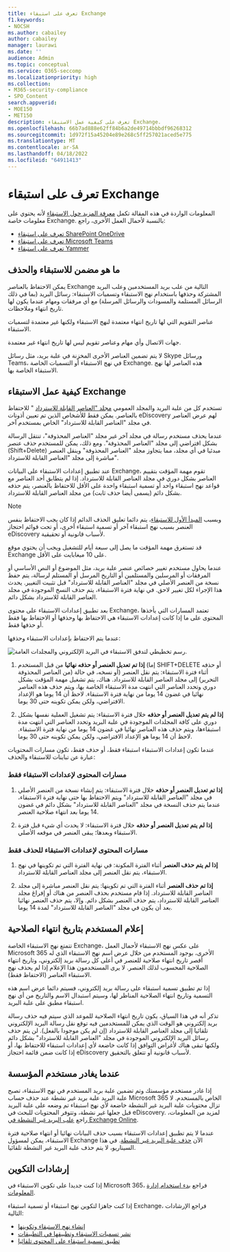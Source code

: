 ```yaml
---
title: تعرف على استبقاء Exchange
f1.keywords:
- NOCSH
ms.author: cabailey
author: cabailey
manager: laurawi
ms.date: ''
audience: Admin
ms.topic: conceptual
ms.service: O365-seccomp
ms.localizationpriority: high
ms.collection:
- M365-security-compliance
- SPO_Content
search.appverid:
- MOE150
- MET150
description: تعرف على كيفية عمل الاستبقاء Exchange.
ms.openlocfilehash: 66b7ad888e62ff84b6a2de49714bbbdf96268312
ms.sourcegitcommit: 1d972f15a45204e89e268c5ff257021aced5e775
ms.translationtype: MT
ms.contentlocale: ar-SA
ms.lasthandoff: 04/18/2022
ms.locfileid: "64911413"
---
```

# <a name="learn-about-retention-for-exchange"></a>تعرف على استبقاء Exchange

المعلومات الواردة في هذه المقالة تكمل [معرفة المزيد حول الاستبقاء](retention.md) لأنه يحتوي على معلومات خاصة Exchange.  بالنسبة لأحمال العمل الأخرى، راجع:

- [تعرف على استبقاء SharePoint OneDrive](retention-policies-sharepoint.md)
- [تعرف على استبقاء Microsoft Teams](retention-policies-teams.md)
- [تعرف على استبقاء Yammer](retention-policies-yammer.md)

## <a name="whats-included-for-retention-and-deletion"></a>ما هو مضمن للاستبقاء والحذف

يمكن الاحتفاظ بالعناصر Exchange التالية من علب بريد المستخدمين وعلب البريد المشتركة وحذفها باستخدام نهج الاستبقاء وتسميات الاستبقاء: رسائل البريد (بما في ذلك الرسائل المستلمة والمسودات والرسائل المرسلة) مع أي مرفقات ومهام عندما يكون لها تاريخ انتهاء وملاحظات. 

عناصر التقويم التي لها تاريخ انتهاء معتمدة لنهج الاستبقاء ولكنها غير معتمدة لتسميات الاستبقاء.

جهات الاتصال وأي مهام وعناصر تقويم ليس لها تاريخ انتهاء غير معتمدة.

لا يتم تضمين العناصر الأخرى المخزنة في علبة بريد، مثل رسائل Skype ورسائل Teams، في نهج الاستبقاء أو التسميات الخاصة Exchange. هذه العناصر لها نهج الاستبقاء الخاصة بها.

## <a name="how-retention-works-for-exchange"></a>كيفية عمل الاستبقاء Exchange

تستخدم كل من علبة البريد والمجلد العمومي [مجلد "العناصر القابلة للاسترداد](/exchange/security-and-compliance/recoverable-items-folder/recoverable-items-folder) " للاحتفاظ بالعناصر. يمكن فقط للأشخاص الذين تم تعيين أذونات eDiscovery لهم عرض العناصر في مجلد "العناصر القابلة للاسترداد" الخاص بمستخدم آخر.
  
عندما يحذف مستخدم رسالة في مجلد آخر غير مجلد "العناصر المحذوفة"، تنتقل الرسالة بشكل افتراضي إلى مجلد "العناصر المحذوفة". ومع ذلك، يمكن للمستخدم حذف عنصر (Shift+Delete) مبدئيا في أي مجلد، مما يتجاوز مجلد "العناصر المحذوفة" وينقل العنصر مباشرة إلى مجلد "العناصر القابلة للاسترداد".
  
عند تطبيق إعدادات الاستبقاء على البيانات Exchange، تقوم مهمة المؤقت بتقييم العناصر بشكل دوري في مجلد العناصر القابلة للاسترداد. إذا لم يتطابق أحد العناصر مع قواعد نهج استبقاء واحد أو تسمية استبقاء واحدة على الأقل للاحتفاظ بالعنصر، يتم حذفه بشكل دائم (يسمى أيضا حذف ثابت) من مجلد العناصر القابلة للاسترداد.

> [!NOTE]
> وبسبب [المبدأ الأول للاستبقاء](retention.md#the-principles-of-retention-or-what-takes-precedence)، يتم دائما تعليق الحذف الدائم إذا كان يجب الاحتفاظ بنفس العنصر بسبب نهج استبقاء آخر أو تسمية استبقاء أخرى، أو تحت قوائم احتجاز eDiscovery لأسباب قانونية أو تحقيقية.

قد تستغرق مهمة المؤقت ما يصل إلى سبعة أيام للتشغيل ويجب أن يحتوي موقع Exchange على 10 ميغابايت على الأقل.
  
عندما يحاول مستخدم تغيير خصائص عنصر علبة بريد، مثل الموضوع أو النص الأساسي أو المرفقات أو المرسلين والمستلمين أو التاريخ المرسل أو المستلم لرسالة، يتم حفظ نسخة من العنصر الأصلي في مجلد "العناصر القابلة للاسترداد" قبل تثبيت التغيير. يحدث هذا الإجراء لكل تغيير لاحق. في نهاية فترة الاستبقاء، يتم حذف النسخ الموجودة في مجلد العناصر القابلة للاسترداد بشكل دائم.

بعد تطبيق إعدادات الاستبقاء على محتوى Exchange، تعتمد المسارات التي يأخذها المحتوى على ما إذا كانت إعدادات الاستبقاء هي الاحتفاظ بها وحذفها أو الاحتفاظ بها فقط أو حذفها فقط.

عندما يتم الاحتفاظ بإعدادات الاستبقاء وحذفها:

![رسم تخطيطي لتدفق الاستبقاء في البريد الإلكتروني والمجلدات العامة.](../media/88f174cc-bbf4-4305-93d7-0515f496c8f9.png)

1. **إذا تم تعديل العنصر أو حذفه نهائيا** من قبل المستخدم (إما SHIFT+DELETE أو حذفه من العناصر المحذوفة) أثناء فترة الاستبقاء: يتم نقل العنصر (أو نسخه، في حالة التحرير) إلى مجلد العناصر القابلة للاسترداد. هناك، يتم تشغيل مهمة المؤقت بشكل دوري وتحدد العناصر التي انتهت مدة الاستبقاء الخاصة بها، ويتم حذف هذه العناصر نهائيا في غضون 14 يوما من نهاية فترة الاستبقاء. لاحظ أن 14 يوما هو الإعداد الافتراضي، ولكن يمكن تكوينه حتى 30 يوما.

2. **إذا لم يتم تعديل العنصر أو حذفه** خلال فترة الاستبقاء: يتم تشغيل العملية نفسها بشكل دوري على كافة المجلدات الموجودة في علبة البريد وتحدد العناصر التي انتهت مدة استبقاءها، ويتم حذف هذه العناصر نهائيا في غضون 14 يوما من نهاية فترة الاستبقاء. لاحظ أن 14 يوما هو الإعداد الافتراضي، ولكن يمكن تكوينه حتى 30 يوما. 

عندما تكون إعدادات الاستبقاء استبقاء فقط، أو حذف فقط، تكون مسارات المحتويات عبارة عن تباينات للاستبقاء والحذف:

### <a name="content-paths-for-retain-only-retention-settings"></a>مسارات المحتوى لإعدادات الاستبقاء فقط

1. **إذا تم تعديل العنصر أو حذفه** خلال فترة الاستبقاء: يتم إنشاء نسخة من العنصر الأصلي في مجلد "العناصر القابلة للاسترداد" ويتم الاحتفاظ بها حتى نهاية فترة الاستبقاء، عندما يتم حذف النسخة في مجلد "العناصر القابلة للاسترداد" بشكل دائم في غضون 14 يوما بعد انتهاء صلاحية العنصر. 

2. **إذا لم يتم تعديل العنصر أو حذفه** خلال فترة الاستبقاء: لا يحدث أي شيء قبل فترة الاستبقاء وبعدها؛ يبقى العنصر في موقعه الأصلي.

### <a name="content-paths-for-delete-only-retention-settings"></a>مسارات المحتوى لإعدادات الاستبقاء للحذف فقط

1. **إذا لم يتم حذف العنصر** أثناء الفترة المكونة: في نهاية الفترة التي تم تكوينها في نهج الاستبقاء، يتم نقل العنصر إلى مجلد العناصر القابلة للاسترداد. 

2. **إذا تم حذف العنصر** أثناء الفترة التي تم تكوينها: يتم نقل العنصر مباشرة إلى مجلد العناصر القابلة للاسترداد. إذا قام مستخدم بحذف العنصر من هناك أو إفراغ مجلد العناصر القابلة للاسترداد، يتم حذف العنصر بشكل دائم. وإلا، يتم حذف العنصر نهائيا بعد أن يكون في مجلد "العناصر القابلة للاسترداد" لمدة 14 يوما. 

## <a name="user-notification-of-expiry-date"></a>إعلام المستخدم بتاريخ انتهاء الصلاحية

تتمتع نهج الاستبقاء الخاصة Exchange، على عكس نهج الاستبقاء لأحمال العمل Microsoft 365 الأخرى، بوجود المستخدم من خلال عرض اسم نهج الاستبقاء الذي له أقصر تاريخ انتهاء صلاحية للعنصر في أعلى كل رسالة بريد إلكتروني، وتاريخ انتهاء الصلاحية المحسوب لذلك العنصر. لا يرى المستخدمون هذا الإعلام إذا لم يحذف نهج الاستبقاء العناصر (الاحتفاظ فقط).

إذا تم تطبيق تسمية استبقاء على رسالة بريد إلكتروني، فسيتم دائما عرض اسم هذه التسمية وتاريخ انتهاء الصلاحية المناظر لها، وسيتم استبدال الاسم والتاريخ من أي نهج استبقاء مطبق على علبة البريد.

تذكر أنه في هذا السياق، يكون تاريخ انتهاء الصلاحية للموعد الذي سيتم فيه حذف رسالة بريد إلكتروني هو الوقت الذي يمكن للمستخدمين فيه توقع نقل رسالة البريد الإلكتروني تلقائيا إلى مجلد العناصر القابلة للاسترداد (إن لم يكن موجودا بالفعل). لن يتم حذف رسائل البريد الإلكتروني الموجودة في مجلد "العناصر القابلة للاسترداد" بشكل دائم ولكنها تبقى هناك لأغراض التوافق إذا كانت خاضعة لأي إعدادات استبقاء للاحتفاظ بها، أو إذا كانت ضمن قائمة احتجاز eDiscovery لأسباب قانونية أو تتعلق بالتحقيق.

## <a name="when-a-user-leaves-the-organization"></a>عندما يغادر مستخدم المؤسسة 

إذا غادر مستخدم مؤسستك وتم تضمين علبة بريد المستخدم في نهج الاستبقاء، تصبح علبة البريد علبة بريد غير نشطة عند حذف حساب Microsoft 365 الخاص بالمستخدم. لا تزال محتويات علبة البريد غير النشطة خاضعة لأي نهج استبقاء تم وضعه على علبة البريد قبل جعلها غير نشطة، وتتوفر المحتويات للبحث في eDiscovery. لمزيد من المعلومات، راجع [علب البريد غير النشطة في Exchange Online](inactive-mailboxes-in-office-365.md).

عندما لا يتم تطبيق إعدادات الاستبقاء بسبب حذف البيانات نهائيا أو انتهاء صلاحية فترة الاستبقاء، يمكن لمسؤول Exchange الآن [حذف علبة البريد غير النشطة](delete-an-inactive-mailbox.md). في هذا السيناريو، لا يتم حذف علبة البريد غير النشطة تلقائيا.

## <a name="configuration-guidance"></a>إرشادات التكوين

إذا كنت جديدا على تكوين الاستبقاء في Microsoft 365، فراجع [بدء استخدام إدارة المعلومات](get-started-with-information-governance.md).

إذا كنت جاهزا لتكوين نهج استبقاء أو تسمية استبقاء Exchange، فراجع الإرشادات التالية:
- [إنشاء نهج الاستبقاء وتكوينها](create-retention-policies.md)
- [نشر تسميات الاستبقاء وتطبيقها في التطبيقات](create-apply-retention-labels.md)
- [تطبيق تسمية استبقاء على المحتوى تلقائيا](apply-retention-labels-automatically.md)